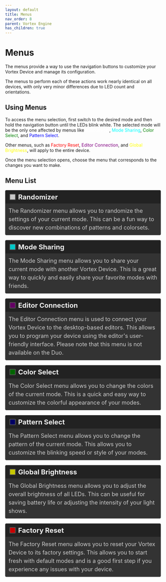 ```yaml
---
layout: default
title: Menus
nav_order: 8
parent: Vortex Engine
has_children: true
---
```


<style>
/* Updated colors for dark theme compatibility */
.white { background-color: rgba(200, 200, 200); }
.cyan { background-color: rgba(0, 200, 200); }
.purple { background-color: rgba(100, 0, 100); }
.green { background-color: rgba(0, 100, 0); }
.blue { background-color: rgba(0, 0, 100); }
.yellow { background-color: rgba(200, 200, 0); }
.red { background-color: rgba(200, 0, 0); }

.rounded-box { 
   display: inline-block;
   width: 16px;
   height: 16px;
   margin-right: 8px;
   margin-left: 5px;
   border-radius: 2px;
   border: 2px solid #555;
   vertical-align: middle;
}

.color-list-entry {
   display: flex;
   align-items: center;
   font-size: 22px;
   font-weight: bold;
   margin-bottom: 0; /* Remove bottom margin for seamless transition */
   padding: 8px;
   border: 1px solid #333;
   border-bottom: none; /* Remove bottom border */
   border-radius: 4px 4px 0 0; /* Round top corners only */
   background-color: #222; /* Darker background */
   color: #eee; /* Light text for contrast */
   transition: background-color 0.3s; /* Smooth background color transition */
}

.color-list-entry:hover {
   background-color: #2a2a2a; /* Slightly lighter on hover */
}

.color-list-entry + div {
   margin-top: 0; /* Remove top margin for seamless transition */
   margin-bottom: 16px;
   padding-left: 30px;
   font-size: 18px;
   line-height: 1.5;
   padding: 10px;
   border: 1px solid #333;
   border-top: none; /* Remove top border */
   border-radius: 0 0 4px 4px; /* Round bottom corners only */
   background-color: #333; /* Dark background for text */
   color: #ccc; /* Light text for readability */
   transition: background-color 0.3s; /* Smooth background color transition */
}

.color-list-entry + div:hover {
   background-color: #3a3a3a; /* Slightly lighter on hover */
}

a {
   text-decoration: none; /* Remove default link styling */
   color: inherit; /* Inherit color from parent */
   display: block; /* Ensures the link covers the whole section */
}

.device-icon {
   margin: 20px;
   width: 30%;
   height: 30%;
}
</style>

# Menus
The menus provide a way to use the navigation buttons to customize your Vortex Device and manage its configuration.

The menus to perform each of these actions work nearly identical on all devices, with only very minor differences due to LED count and orientations.

## Using Menus

To access the menu selection, first switch to the desired mode and then hold the navigation button until the LEDs blink white. The selected mode will be the only one affected by menus like <span style="color: white;">Randomizer</span>, <span style="color: cyan;">Mode Sharing</span>, <span style="color: green;">Color Select</span>, and <span style="color: blue;">Pattern Select</span>.

Other menus, such as <span style="color: red;">Factory Reset</span>, <span style="color: purple;">Editor Connection</span>, and <span style="color: yellow;">Global Brightness</span>, will apply to the entire device.

Once the menu selection opens, choose the menu that corresponds to the changes you want to make.

## Menu List

<a href="randomizer_menu.html">
<div class="color-list-entry"><span class="rounded-box white"></span>Randomizer</div>
<div>The Randomizer menu allows you to randomize the settings of your current mode. This can be a fun way to discover new combinations of patterns and colorsets.</div></a>


<a href="mode_sharing_menu.html">
<div class="color-list-entry"><span class="rounded-box cyan"></span>Mode Sharing</div>
<div>The Mode Sharing menu allows you to share your current mode with another Vortex Device. This is a great way to quickly and easily share your favorite modes with friends.</div></a>


<a href="editor_connection_menu.html">
<div class="color-list-entry"><span class="rounded-box purple"></span>Editor Connection</div>
<div>The Editor Connection menu is used to connect your Vortex Device to the desktop-based editors. This allows you to program your device using the editor's user-friendly interface. Please note that this menu is not available on the Duo.</div></a>


<a href="color_select_menu.html">
<div class="color-list-entry"><span class="rounded-box green"></span>Color Select</div>
<div>The Color Select menu allows you to change the colors of the current mode. This is a quick and easy way to customize the colorful appearance of your modes.</div></a>


<a href="pattern_select_menu.html">
<div class="color-list-entry"><span class="rounded-box blue"></span>Pattern Select</div>
<div>The Pattern Select menu allows you to change the pattern of the current mode. This allows you to customize the blinking speed or style of your modes.</div></a>


<a href="global_brightness_menu.html">
<div class="color-list-entry"><span class="rounded-box yellow"></span>Global Brightness</div>
<div>The Global Brightness menu allows you to adjust the overall brightness of all LEDs. This can be useful for saving battery life or adjusting the intensity of your light shows.</div></a>


<a href="factory_reset_menu.html">
<div class="color-list-entry"><span class="rounded-box red"></span>Factory Reset</div>
<div>The Factory Reset menu allows you to reset your Vortex Device to its factory settings. This allows you to start fresh with default modes and is a good first step if you experience any issues with your device.</div></a>
